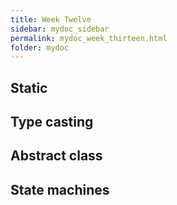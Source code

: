 ```yaml
---
title: Week Twelve
sidebar: mydoc_sidebar
permalink: mydoc_week_thirteen.html
folder: mydoc
---
```


## Static

## Type casting

## Abstract class

## State machines